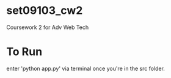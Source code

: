 # set09103_cw2
Coursework 2 for Adv Web Tech


# To Run
enter 'python app.py' via terminal once you're in the src folder.
